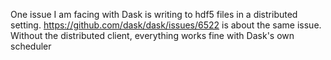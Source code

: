 One issue I am facing with Dask is writing to hdf5 files in a distributed setting. 
<https://github.com/dask/dask/issues/6522> is about the same issue. Without the distributed client, everything works fine with Dask's own scheduler
